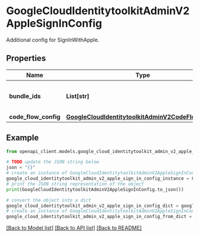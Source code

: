 # GoogleCloudIdentitytoolkitAdminV2AppleSignInConfig

Additional config for SignInWithApple.

## Properties

Name | Type | Description | Notes
------------ | ------------- | ------------- | -------------
**bundle_ids** | **List[str]** | A list of Bundle ID&#39;s usable by this project | [optional] 
**code_flow_config** | [**GoogleCloudIdentitytoolkitAdminV2CodeFlowConfig**](GoogleCloudIdentitytoolkitAdminV2CodeFlowConfig.md) |  | [optional] 

## Example

```python
from openapi_client.models.google_cloud_identitytoolkit_admin_v2_apple_sign_in_config import GoogleCloudIdentitytoolkitAdminV2AppleSignInConfig

# TODO update the JSON string below
json = "{}"
# create an instance of GoogleCloudIdentitytoolkitAdminV2AppleSignInConfig from a JSON string
google_cloud_identitytoolkit_admin_v2_apple_sign_in_config_instance = GoogleCloudIdentitytoolkitAdminV2AppleSignInConfig.from_json(json)
# print the JSON string representation of the object
print(GoogleCloudIdentitytoolkitAdminV2AppleSignInConfig.to_json())

# convert the object into a dict
google_cloud_identitytoolkit_admin_v2_apple_sign_in_config_dict = google_cloud_identitytoolkit_admin_v2_apple_sign_in_config_instance.to_dict()
# create an instance of GoogleCloudIdentitytoolkitAdminV2AppleSignInConfig from a dict
google_cloud_identitytoolkit_admin_v2_apple_sign_in_config_from_dict = GoogleCloudIdentitytoolkitAdminV2AppleSignInConfig.from_dict(google_cloud_identitytoolkit_admin_v2_apple_sign_in_config_dict)
```
[[Back to Model list]](../README.md#documentation-for-models) [[Back to API list]](../README.md#documentation-for-api-endpoints) [[Back to README]](../README.md)


